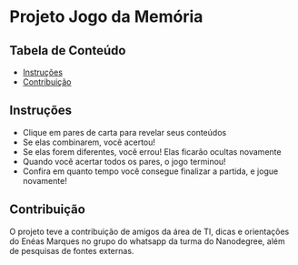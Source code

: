 # Projeto Jogo da Memória

## Tabela de Conteúdo

* [Instruções](#instrucoes)
* [Contribuição](#contribuicao)

## Instruções

* Clique em pares de carta para revelar seus conteúdos
* Se elas combinarem, você acertou!
* Se elas forem diferentes, você errou! Elas ficarão ocultas novamente
* Quando você acertar todos os pares, o jogo terminou!
* Confira em quanto tempo você consegue finalizar a partida, e jogue novamente!

## Contribuição

O projeto teve a contribuição de amigos da área de TI, dicas e orientações do Enéas Marques no grupo do whatsapp da turma do Nanodegree, além de pesquisas de fontes externas. 